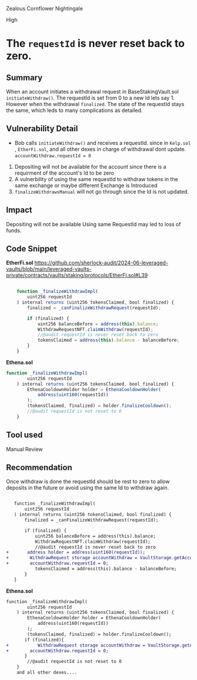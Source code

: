 Zealous Cornflower Nightingale

High

# The  `requestId` is never reset back to zero.

## Summary
When an account initiates a withdrawal request in BaseStakingVault.sol `initiateWithdraw()`. The requestId is set from 0 to a new Id lets say 1. However when the withdrawal `finalized`. The state of the requestId stays the same, which leds to many complications as detailed.

## Vulnerability Detail
-  Bob calls `initiateWithdraw()` and receives a requestId.
   since in `Kelp.sol` , `EtherFi.sol`,  and all other dexes in charge of withdrawal dont update.
        `accountWithdraw.requestId = 0`
1. Depositing will not be available for the account since there is a requirment of the account's Id to be zero
2. A vulnerbility of using the same requestId to withdraw tokens in the same exchange or maybe different Exchange is Introduced
3. `finalizeWithdrawsManual` will not go through since the Id is not updated.


## Impact
Depositing will not be available
Using same RequestId may led to loss of funds.
## Code Snippet
**EtherFi.sol**
https://github.com/sherlock-audit/2024-06-leveraged-vaults/blob/main/leveraged-vaults-private/contracts/vaults/staking/protocols/EtherFi.sol#L39
```javascript
 
    function _finalizeWithdrawImpl(
        uint256 requestId
    ) internal returns (uint256 tokensClaimed, bool finalized) {
        finalized = _canFinalizeWithdrawRequest(requestId);

        if (finalized) {
            uint256 balanceBefore = address(this).balance;
            WithdrawRequestNFT.claimWithdraw(requestId);
            //@audit requestId is never reset back to zero
            tokensClaimed = address(this).balance - balanceBefore;
        }
    }
```
**Ethena.sol**
```javascript
function _finalizeWithdrawImpl(
        uint256 requestId
    ) internal returns (uint256 tokensClaimed, bool finalized) {
        EthenaCooldownHolder holder = EthenaCooldownHolder(
            address(uint160(requestId))
        );
        (tokensClaimed, finalized) = holder.finalizeCooldown();
        //@audit requestId is not reset to 0
    }
```
## Tool used

Manual Review

## Recommendation
Once withdraw is done the requestId should be rest to zero to allow deposits in the future or avoid using the same Id to withdraw again.
 ```diff
 
    function _finalizeWithdrawImpl(
        uint256 requestId
    ) internal returns (uint256 tokensClaimed, bool finalized) {
        finalized = _canFinalizeWithdrawRequest(requestId);

        if (finalized) {
            uint256 balanceBefore = address(this).balance;
            WithdrawRequestNFT.claimWithdraw(requestId);
            //@audit requestId is never reset back to zero
+       address holder = address(uint160(requestId));
+        WithdrawRequest storage accountWithdraw = VaultStorage.getAccountWithdrawRequest()[holder];
+        accountWithdraw.requestId = 0;
            tokensClaimed = address(this).balance - balanceBefore;
        }
    }
```
**Ethena.sol**
```diff
function _finalizeWithdrawImpl(
        uint256 requestId
    ) internal returns (uint256 tokensClaimed, bool finalized) {
        EthenaCooldownHolder holder = EthenaCooldownHolder(
            address(uint160(requestId))
        );
        (tokensClaimed, finalized) = holder.finalizeCooldown();
       if (finalized){
+           WithdrawRequest storage accountWithdraw = VaultStorage.getAccountWithdrawRequest()[holder];
+        accountWithdraw.requestId = 0;
       }
        //@audit requestId is not reset to 0
    }
    and all other dexes....
```

